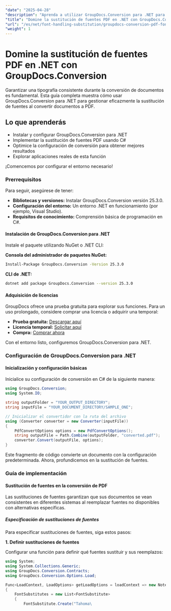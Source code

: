 ```yaml
---
"date": "2025-04-28"
"description": "Aprenda a utilizar GroupDocs.Conversion para .NET para gestionar sin problemas la sustitución de fuentes PDF, garantizando una tipografía consistente en diferentes sistemas."
"title": "Domine la sustitución de fuentes PDF en .NET con GroupDocs.Conversion&#58; una guía completa"
"url": "/es/net/font-handling-substitution/groupdocs-conversion-pdf-font-substitution-dotnet/"
"weight": 1
---
```


# Domine la sustitución de fuentes PDF en .NET con GroupDocs.Conversion

Garantizar una tipografía consistente durante la conversión de documentos es fundamental. Esta guía completa muestra cómo usar GroupDocs.Conversion para .NET para gestionar eficazmente la sustitución de fuentes al convertir documentos a PDF.

## Lo que aprenderás
- Instalar y configurar GroupDocs.Conversion para .NET
- Implementar la sustitución de fuentes PDF usando C#
- Optimice la configuración de conversión para obtener mejores resultados
- Explorar aplicaciones reales de esta función

¡Comencemos por configurar el entorno necesario!

### Prerrequisitos

Para seguir, asegúrese de tener:
- **Bibliotecas y versiones:** Instalar GroupDocs.Conversion versión 25.3.0.
- **Configuración del entorno:** Un entorno .NET en funcionamiento (por ejemplo, Visual Studio).
- **Requisitos de conocimiento:** Comprensión básica de programación en C#.

#### Instalación de GroupDocs.Conversion para .NET

Instale el paquete utilizando NuGet o .NET CLI:

**Consola del administrador de paquetes NuGet:**
```bash
Install-Package GroupDocs.Conversion -Version 25.3.0
```

**CLI de .NET:**
```bash
dotnet add package GroupDocs.Conversion --version 25.3.0
```

#### Adquisición de licencias

GroupDocs ofrece una prueba gratuita para explorar sus funciones. Para un uso prolongado, considere comprar una licencia o adquirir una temporal:
- **Prueba gratuita:** [Descargar aquí](https://releases.groupdocs.com/conversion/net/)
- **Licencia temporal:** [Solicitar aquí](https://purchase.groupdocs.com/temporary-license/)
- **Compra:** [Comprar ahora](https://purchase.groupdocs.com/buy)

Con el entorno listo, configuremos GroupDocs.Conversion para .NET.

### Configuración de GroupDocs.Conversion para .NET

#### Inicialización y configuración básicas

Inicialice su configuración de conversión en C# de la siguiente manera:

```csharp
using GroupDocs.Conversion;
using System.IO;

string outputFolder = "YOUR_OUTPUT_DIRECTORY";
string inputFile = "YOUR_DOCUMENT_DIRECTORY/SAMPLE_ONE";

// Inicializar el convertidor con la ruta del archivo
using (Converter converter = new Converter(inputFile))
{
    PdfConvertOptions options = new PdfConvertOptions();
    string outputFile = Path.Combine(outputFolder, "converted.pdf");
    converter.Convert(outputFile, options);
}
```

Este fragmento de código convierte un documento con la configuración predeterminada. Ahora, profundicemos en la sustitución de fuentes.

### Guía de implementación

#### Sustitución de fuentes en la conversión de PDF

Las sustituciones de fuentes garantizan que sus documentos se vean consistentes en diferentes sistemas al reemplazar fuentes no disponibles con alternativas específicas.

##### Especificación de sustituciones de fuentes

Para especificar sustituciones de fuentes, siga estos pasos:

**1. Definir sustituciones de fuentes**

Configurar una función para definir qué fuentes sustituir y sus reemplazos:

```csharp
using System;
using System.Collections.Generic;
using GroupDocs.Conversion.Contracts;
using GroupDocs.Conversion.Options.Load;

Func<LoadContext, LoadOptions> getLoadOptions = loadContext => new NoteLoadOptions
{
    FontSubstitutes = new List<FontSubstitute>
    {
        FontSubstitute.Create("Tahoma\